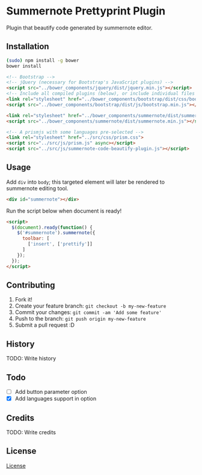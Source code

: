 # Summernote Prettyprint Plugin

Plugin that beautify code generated by summernote editor.

## Installation

```bash
(sudo) npm install -g bower
bower install
```

```html
<!-- Bootstrap -->
<!-- jQuery (necessary for Bootstrap's JavaScript plugins) -->
<script src="../bower_components/jquery/dist/jquery.min.js"></script>
<!-- Include all compiled plugins (below), or include individual files as needed -->
<link rel="stylesheet" href="../bower_components/bootstrap/dist/css/bootstrap.min.css"/>
<script src="../bower_components/bootstrap/dist/js/bootstrap.min.js"></script>

<link rel="stylesheet" href="../bower_components/summernote/dist/summernote.css"/>
<script src="../bower_components/summernote/dist/summernote.min.js"></script>

<!-- A prismjs with some languages pre-selected -->
<link rel="stylesheet" href="../src/css/prism.css">
<script src="../src/js/prism.js" async></script>
<script src="../src/js/summernote-code-beautify-plugin.js"></script>
```

## Usage

Add `div` into `body`; this targeted element will later be rendered to summernote editing tool.

```html
<div id="summernote"></div>
```
Run the script below when document is ready!

```html
<script>
  $(document).ready(function() {
    $('#summernote').summernote({
      toolbar: [
        ['insert', ['prettify']]
      ]
    });
  });
</script>
```

## Contributing

1. Fork it!
2. Create your feature branch: `git checkout -b my-new-feature`
3. Commit your changes: `git commit -am 'Add some feature'`
4. Push to the branch: `git push origin my-new-feature`
5. Submit a pull request :D

## History

TODO: Write history

## Todo

- [ ] Add button parameter option
- [x] Add languages support in option

## Credits

TODO: Write credits

## License

[License](LICENSE)
